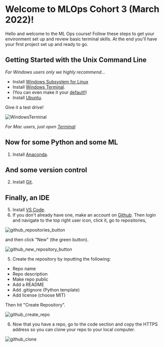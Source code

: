 # Welcome to MLOps Cohort 3 (March 2022)!
Hello and welcome to the ML Ops course! Follow these steps to get your environment set up and review basic terminal skills. At the end you'll have your first project set up and ready to go.

## Getting Started with the Unix Command Line
*For Windows users only we highly recommend...*
* Install [Windows Subsystem for Linux](https://docs.microsoft.com/en-us/windows/wsl/install)
* Install [Windows Terminal](https://www.microsoft.com/en-us/p/windows-terminal/9n0dx20hk701?activetab=pivot:overviewtab).
* (You can even make it your [default!](https://devblogs.microsoft.com/commandline/windows-terminal-as-your-default-command-line-experience/))
* Install [Ubuntu](https://www.microsoft.com/en-us/p/ubuntu/9pdxgncfsczv?activetab=pivot:overviewtab).

Give it a test drive!

![WindowsTerminal](https://user-images.githubusercontent.com/72572922/160048214-37f08855-8b29-4c13-9d25-e0f69806f752.jpg)

*For Mac users, just open [Terminal](https://support.apple.com/guide/terminal/open-or-quit-terminal-apd5265185d-f365-44cb-8b09-71a064a42125/mac)*

## Now for some Python and some ML
1. Install [Anaconda](https://www.anaconda.com/products/individual).

## And some version control
2. Install [Git](https://git-scm.com/downloads).

## Finally, an IDE
5. Install [VS Code](https://code.visualstudio.com/download).
6. If you don't already have one, make an account on [Github](https://github.com/). Then login and navigate to the top right user icon, click it, go to repositories, 
   
![github_repositories_button](https://user-images.githubusercontent.com/72572922/160047069-972923a9-6b9d-4f08-893c-efc75f6840f1.jpg)

and then click "New" (the green button).

![github_new_repository_button](https://user-images.githubusercontent.com/72572922/160047110-cfd04964-f235-4c50-b10c-06176f463fb9.jpg)

5. Create the repository by inputting the following:
* Repo name
* Repo description
* Make repo public
* Add a README
* Add .gitignore (Python template)
* Add license (choose MIT)

Then hit "Create Repository".

![github_create_repo](https://user-images.githubusercontent.com/72572922/160047121-b54a582b-da8e-434b-8ca3-05808a1b9b75.jpg)

6. Now that you have a repo, go to the code section and copy the HTTPS address so you can clone your repo to your local computer.

![github_clone](https://user-images.githubusercontent.com/72572922/160047124-66d241d4-59e3-45cf-92b3-fa1e74c12cfd.jpg)

